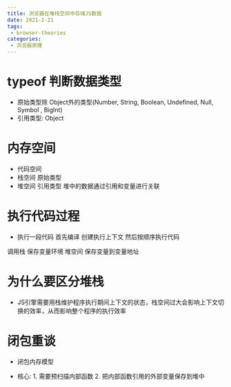 ```yaml
---
title: 浏览器在堆栈空间中存储JS数据
date: 2021-2-21
tags:
 - browser-theories
categories: 
 - 浏览器原理
---
```


# typeof 判断数据类型
- 原始类型除 Object外的类型(Number, String, Boolean, Undefined, Null, Symbol , BigInt)
- 引用类型: Object

# 内存空间

- 代码空间
- 栈空间 原始类型
- 堆空间 引用类型 堆中的数据通过引用和变量进行关联

# 执行代码过程

- 执行一段代码 首先编译 创建执行上下文 然后按顺序执行代码

调用栈 保存变量环境 
堆空间 保存变量到变量地址

# 为什么要区分堆栈

- JS引擎需要用栈维护程序执行期间上下文的状态，栈空间过大会影响上下文切换的效率，从而影响整个程序的执行效率

# 闭包重谈

- 闭包内存模型 

- 核心: 1. 需要预扫描内部函数 
		2. 把内部函数引用的外部变量保存到堆中